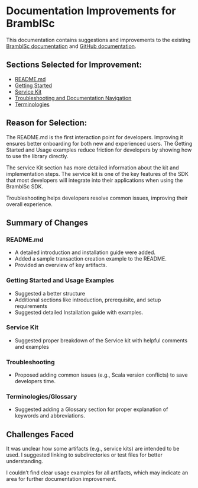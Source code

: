 # Documentation Improvements for BramblSc
This documentation contains suggestions and improvements to the existing [BramblSc documentation](https://topl.github.io/BramblSc/docs/) and [GitHub documentation](https://github.com/Topl/BramblSc/tree/main).

## Sections Selected for Improvement:
- [README.md](https://github.com/gconnect/BramblSc-Assessment/blob/main/github-readme.md)
- [Getting Started](https://github.com/gconnect/BramblSc-Assessment/blob/main/getting-started.md)
- [Service Kit](https://github.com/gconnect/BramblSc-Assessment/blob/main/service-kit.md)
- [Troubleshooting and Documentation Navigation](https://github.com/gconnect/BramblSc-Assessment/blob/main/other-suggestions.md)
- [Terminologies](https://github.com/gconnect/BramblSc-Assessment/blob/main/teminologies.md)


## Reason for Selection:
The README.md is the first interaction point for developers. Improving it ensures better onboarding for both new and experienced users.
The Getting Started and Usage examples reduce friction for developers by showing how to use the library directly.

The service Kit section has more detailed information about the kit and implementation steps. The service kit is one of the key features of the SDK that most developers will integrate into their applications when using the BramblSc SDK.

Troubleshooting helps developers resolve common issues, improving their overall experience. 
## Summary of Changes
### README.md
- A detailed introduction and installation guide were added.
- Added a sample transaction creation example to the README.
- Provided an overview of key artifacts.

### Getting Started and Usage Examples
- Suggested a better structure
- Additional sections like introduction, prerequisite, and setup requirements
- Suggested detailed Installation guide with examples.

### Service Kit
- Suggested proper breakdown of the Service kit with helpful comments and examples
  
### Troubleshooting
- Proposed adding common issues (e.g., Scala version conflicts) to save developers time.

### Terminologies/Glossary
- Suggested adding a Glossary section for proper explanation of keywords and abbreviations.

## Challenges Faced
It was unclear how some artifacts (e.g., service kits) are intended to be used. I suggested linking to subdirectories or test files for better understanding.

I couldn’t find clear usage examples for all artifacts, which may indicate an area for further documentation improvement.

